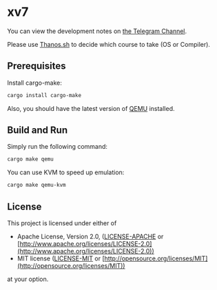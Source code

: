 # xv7

You can view the development notes on [the Telegram Channel](https://t.me/xv7notes).

Please use [Thanos.sh](https://github.com/hotvulcan/Thanos.sh) to decide which course to take (OS or Compiler).

## Prerequisites

Install cargo-make:

```bash
cargo install cargo-make
```

Also, you should have the latest version of [QEMU](https://www.qemu.org) installed.

## Build and Run

Simply run the following command:

```bash
cargo make qemu
```

You can use KVM to speed up emulation:

```bash
cargo make qemu-kvm
```

## License

This project is licensed under either of

- Apache License, Version 2.0, ([LICENSE-APACHE](LICENSE-APACHE) or
    [http://www.apache.org/licenses/LICENSE-2.0](http://www.apache.org/licenses/LICENSE-2.0))
- MIT license ([LICENSE-MIT](LICENSE-MIT) or
    [http://opensource.org/licenses/MIT](http://opensource.org/licenses/MIT))

at your option.
